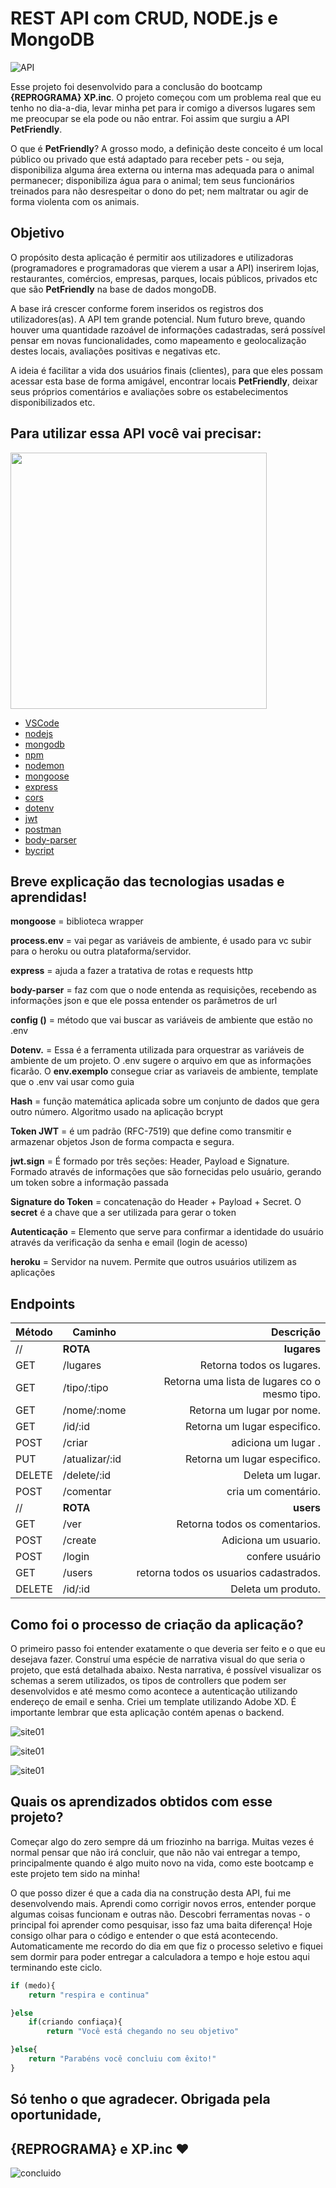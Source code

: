 # REST API com CRUD, NODE.js e MongoDB

![API](./img/API-PetFriendly.jpg)

Esse projeto foi desenvolvido para a conclusão do bootcamp **{REPROGRAMA} XP.inc**. O projeto começou com um problema real que eu tenho no dia-a-dia, levar minha pet para ir comigo a diversos lugares sem me preocupar se ela pode ou não entrar. Foi assim que surgiu a API **PetFriendly**.

O que é **PetFriendly**? A grosso modo, a definição deste conceito é um local público ou privado que está adaptado para receber pets - ou seja, disponibiliza alguma área externa ou interna mas adequada para o animal permanecer; disponibiliza água para o animal; tem seus funcionários treinados para não desrespeitar o dono do pet; nem maltratar ou agir de forma violenta com os animais.

## Objetivo ## 

O propósito desta aplicação é permitir aos utilizadores e utilizadoras (programadores e programadoras que vierem a usar a API) inserirem lojas, restaurantes,  comércios, empresas, parques, locais públicos, privados etc que são **PetFriendly** na base de dados mongoDB.

A base irá crescer conforme forem inseridos os registros dos utilizadores(as). A API tem grande potencial. Num futuro breve, quando houver uma  quantidade razoável de informações cadastradas, será possível pensar em  novas funcionalidades, como mapeamento e geolocalização destes locais, avaliações positivas e negativas etc. 

A ideia é facilitar a vida dos usuários finais (clientes), para que eles possam acessar esta base de forma amigável, encontrar locais **PetFriendly**, deixar seus próprios comentários e avaliações sobre os estabelecimentos disponibilizados etc.

## Para utilizar essa API você vai precisar:
<img src="./img/bibliotecas-ferramentas.jpg" width="410"/> 


 - [VSCode](https://code.visualstudio.com/)
 - [nodejs](https://nodejs.org/)
 - [mongodb](https://www.mongodb.com/)
 - [npm](https://www.npmjs.com/)
 - [nodemon](https://www.npmjs.com/package/nodemon)
 - [mongoose](https://www.npmjs.com/package/mongoose)
 - [express](https://www.npmjs.com/package/express)
 - [cors](https://www.npmjs.com/package/cors)
 - [dotenv](https://www.npmjs.com/package/dotenv)
 - [jwt](https://jwt.io/)
 - [postman](https://www.postman.com/)
 - [body-parser](https://www.npmjs.com/package/body-parser)
 - [bycript](https://www.npmjs.com/package/bcrypt)


## Breve explicação das tecnologias usadas e aprendidas! 

**mongoose** = biblioteca wrapper 

**process.env** = vai pegar as variáveis de ambiente, é usado para vc subir para o heroku ou outra plataforma/servidor. 

**express** = ajuda a fazer a tratativa de rotas e requests http

**body-parser** = faz com que o node entenda as requisições, recebendo as informações json e que ele possa entender os parâmetros de url

**config ()** = método que vai buscar as variáveis de ambiente que estão no .env 

**Dotenv.** = Essa é a ferramenta utilizada para orquestrar as variáveis de ambiente de um projeto. O .env sugere o arquivo em que as informações ficarão. O **env.exemplo** consegue criar as variaveis de ambiente, template que o .env vai usar como guia 

**Hash** = função matemática aplicada sobre um conjunto de dados que gera outro número. Algoritmo usado na aplicação bcrypt

**Token JWT** = é um padrão (RFC-7519) que define como transmitir e armazenar objetos Json de forma compacta e segura. 

**jwt.sign** = É formado por três seções: Header, Payload e Signature. Formado através de informações que são fornecidas pelo usuário, gerando um token sobre a informação passada

**Signature do Token** = concatenação do Header + Payload + Secret.
O **secret** é a chave que a ser utilizada para gerar o token

**Autenticação** = Elemento que serve para confirmar a identidade do usuário através da verificação da senha e email (login de acesso)

**heroku** = Servidor na nuvem. Permite que outros usuários utilizem as aplicações


## Endpoints

Método | Caminho | Descrição
------ | ------- | ---------:
// | **ROTA** |**lugares**|
GET | /lugares | Retorna todos os lugares.
GET | /tipo/:tipo | Retorna uma lista de lugares co o mesmo tipo.
GET | /nome/:nome | Retorna um lugar por nome.
GET | /id/:id | Retorna um lugar especifico.
POST| /criar| adiciona um lugar .
PUT | /atualizar/:id | Retorna um lugar especifico.
DELETE | /delete/:id | Deleta um lugar.
POST| /comentar| cria um comentário.
// | **ROTA** | **users**
GET | /ver | Retorna todos os comentarios.
POST | /create | Adiciona um usuario.
POST | /login | confere usuário
GET | /users| retorna todos os usuarios cadastrados.
DELETE | /id/:id | Deleta um produto.


## Como foi o processo de criação da aplicação?

O primeiro passo foi entender exatamente o que deveria ser feito e o que eu desejava fazer. Construí uma espécie de narrativa visual do que seria o projeto, que está detalhada abaixo. Nesta narrativa, é possível visualizar os schemas a serem utilizados, os tipos de controllers que podem ser desenvolvidos e até mesmo como acontece a autenticação utilizando endereço de email e senha. Criei um template utilizando Adobe XD. É importante lembrar que esta aplicação contém apenas o backend.

![site01](./img/site01.JPG)

![site01](./img/site02.JPG)

![site01](./img/site03.JPG)



## Quais os aprendizados obtidos com esse projeto? 

Começar algo do zero sempre dá um friozinho na barriga. Muitas vezes é normal pensar que não irá concluir, que não não vai entregar a tempo, principalmente quando é algo muito novo na vida, como este bootcamp e este projeto tem sido na minha! 

O que posso dizer é que a cada dia na construção desta API, fui me desenvolvendo mais. Aprendi como corrigir novos erros, entender porque algumas coisas funcionam e outras não. Descobri ferramentas novas - o principal foi aprender como pesquisar, isso faz uma baita diferença! Hoje consigo olhar para o código e entender o que está acontecendo. Automaticamente me recordo do dia em que fiz o processo seletivo e fiquei sem dormir para poder entregar a calculadora a tempo e hoje estou aqui terminando este ciclo. 

````javascript
if (medo){
    return "respira e continua"

}else 
    if(criando confiaça){
        return "Você está chegando no seu objetivo"

}else{
    return "Parabéns você concluiu com êxito!"
}
````

## Só tenho o que agradecer. Obrigada pela oportunidade,
## {REPROGRAMA} e XP.inc ♥


![concluido](./img/concluido.jpg)




